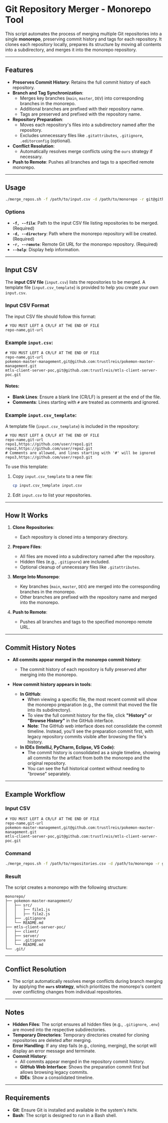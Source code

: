 # Git Repository Merger - Monorepo Tool

This script automates the process of merging multiple Git repositories into a single **monorepo**, preserving commit history and tags for each repository. It clones each repository locally, prepares its structure by moving all contents into a subdirectory, and merges it into the monorepo repository.

---

## Features

- **Preserves Commit History**: Retains the full commit history of each repository.
- **Branch and Tag Synchronization**:
  - Merges key branches (`main`, `master`, `DEV`) into corresponding branches in the monorepo.
  - Additional branches are prefixed with their repository name.
  - Tags are preserved and prefixed with the repository name.
- **Repository Preparation**:
  - Moves each repository's files into a subdirectory named after the repository.
  - Excludes unnecessary files like `.gitattributes`, `.gitignore`, `.editorconfig` (optional).
- **Conflict Resolution**:
  - Automatically resolves merge conflicts using the `ours` strategy if necessary.
- **Push to Remote**: Pushes all branches and tags to a specified remote monorepo.

---

## Usage

```bash
./merge_repos.sh -f /path/to/input.csv -d /path/to/monorepo -r git@github.com:your-user/monorepo.git
```

### Options

- **`-f, --file`**: Path to the input CSV file listing repositories to be merged. (Required)
- **`-d, --directory`**: Path where the monorepo repository will be created. (Required)
- **`-r, --remote`**: Remote Git URL for the monorepo repository. (Required)
- **`--help`**: Display help information.

---

## Input CSV

The **input CSV file** (`input.csv`) lists the repositories to be merged. A template file (`input.csv_template`) is provided to help you create your own `input.csv`.

### Input CSV Format

The input CSV file should follow this format:

```csv
# YOU MUST LEFT A CR/LF AT THE END OF FILE
repo-name,git-url
```

### Example `input.csv`:

```csv
# YOU MUST LEFT A CR/LF AT THE END OF FILE
repo-name,git-url
pokemon-master-management,git@github.com:trustlreis/pokemon-master-management.git
mtls-client-server-poc,git@github.com:trustlreis/mtls-client-server-poc.git
```

#### Notes:
- **Blank Lines**: Ensure a blank line (CR/LF) is present at the end of the file.
- **Comments**: Lines starting with `#` are treated as comments and ignored.

### Example `input.csv_template`:

A template file (`input.csv_template`) is included in the repository:

```csv
# YOU MUST LEFT A CR/LF AT THE END OF FILE
repo-name,git-url
repo1,https://github.com/user/repo1.git
repo2,https://github.com/user/repo2.git
# Comments are allowed, and lines starting with '#' will be ignored
repo3,https://github.com/user/repo3.git
```

To use this template:

1. Copy `input.csv_template` to a new file:
   ```bash
   cp input.csv_template input.csv
   ```

2. Edit `input.csv` to list your repositories.

---

## How It Works

1. **Clone Repositories**:
   - Each repository is cloned into a temporary directory.

2. **Prepare Files**:
   - All files are moved into a subdirectory named after the repository.
   - Hidden files (e.g., `.gitignore`) are included.
   - Optional cleanup of unnecessary files like `.gitattributes`.

3. **Merge Into Monorepo**:
   - Key branches (`main`, `master`, `DEV`) are merged into the corresponding branches in the monorepo.
   - Other branches are prefixed with the repository name and merged into the monorepo.

4. **Push to Remote**:
   - Pushes all branches and tags to the specified monorepo remote URL.

---

## Commit History Notes

- **All commits appear merged in the monorepo commit history**:
  - The commit history of each repository is fully preserved after merging into the monorepo.

- **How commit history appears in tools**:
  - **In GitHub**:
    - When viewing a specific file, the most recent commit will show the monorepo preparation (e.g., the commit that moved the file into its subdirectory).
    - To view the full commit history for the file, click **"History"** or **"Browse History"** in the GitHub interface.
    - **Note**: The GitHub web interface does not consolidate the commit timeline. Instead, you'll see the preparation commit first, with legacy repository commits visible after browsing the file's history.
  - **In IDEs (IntelliJ, PyCharm, Eclipse, VS Code)**:
    - The commit history is consolidated as a single timeline, showing all commits for the artifact from both the monorepo and the original repository.
    - You can see the full historical context without needing to "browse" separately.

---

## Example Workflow

### Input CSV

```csv
# YOU MUST LEFT A CR/LF AT THE END OF FILE
repo-name,git-url
pokemon-master-management,git@github.com:trustlreis/pokemon-master-management.git
mtls-client-server-poc,git@github.com:trustlreis/mtls-client-server-poc.git
```

### Command

```bash
./merge_repos.sh -f /path/to/repositories.csv -d /path/to/monorepo -r git@github.com:your-user/monorepo.git
```

### Result

The script creates a monorepo with the following structure:

```plaintext
monorepo/
├── pokemon-master-management/
│   ├── src/
│   │   ├── file1.js
│   │   ├── file2.js
│   ├── .gitignore
│   └── README.md
├── mtls-client-server-poc/
│   ├── client/
│   ├── server/
│   ├── .gitignore
│   └── README.md
└── .git/
```

---

## Conflict Resolution

- The script automatically resolves merge conflicts during branch merging by applying the **`ours` strategy**, which prioritizes the monorepo's content over conflicting changes from individual repositories.

---

## Notes

- **Hidden Files**: The script ensures all hidden files (e.g., `.gitignore`, `.env`) are moved into the respective subdirectories.
- **Temporary Directories**: Temporary directories created for cloning repositories are deleted after merging.
- **Error Handling**: If any step fails (e.g., cloning, merging), the script will display an error message and terminate.
- **Commit History**:
  - All commits appear merged in the repository commit history.
  - **GitHub Web Interface**: Shows the preparation commit first but allows browsing legacy commits.
  - **IDEs**: Show a consolidated timeline.

---

## Requirements

- **Git**: Ensure Git is installed and available in the system's `PATH`.
- **Bash**: The script is designed to run in a Bash shell.
